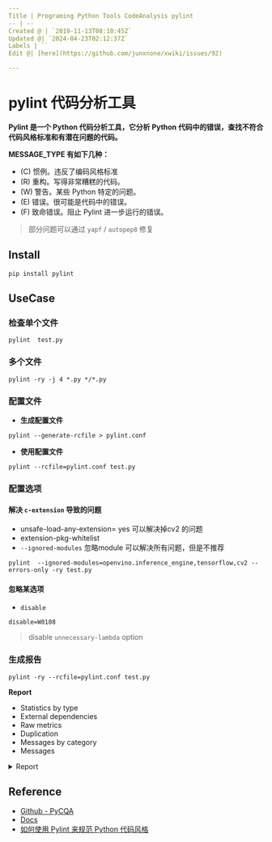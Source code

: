 ```yaml
---
Title | Programing Python Tools CodeAnalysis pylint
-- | --
Created @ | `2019-11-13T08:10:45Z`
Updated @| `2024-04-23T02:12:37Z`
Labels | ``
Edit @| [here](https://github.com/junxnone/xwiki/issues/92)

---
```

# pylint 代码分析工具

**Pylint 是一个 Python 代码分析工具，它分析 Python 代码中的错误，查找不符合代码风格标准和有潜在问题的代码。**


**MESSAGE_TYPE 有如下几种：**

- (C) 惯例。违反了编码风格标准
- (R) 重构。写得非常糟糕的代码。
- (W) 警告。某些 Python 特定的问题。
- (E) 错误。很可能是代码中的错误。
- (F) 致命错误。阻止 Pylint 进一步运行的错误。

> 部分问题可以通过 `yapf` / `autopep8` 修复

## Install

```
pip install pylint
```

## UseCase

### 检查单个文件

```
pylint  test.py
```

### 多个文件

```
pylint -ry -j 4 *.py */*.py 
```

### 配置文件

- **生成配置文件**

```
pylint --generate-rcfile > pylint.conf
```

- **使用配置文件**

```
pylint --rcfile=pylint.conf test.py
```

### 配置选项
#### 解决 `c-extension` 导致的问题

-  unsafe-load-any-extension= yes 可以解决掉cv2 的问题
- extension-pkg-whitelist
- `--ignored-modules` 忽略module 可以解决所有问题，但是不推荐

```
pylint  --ignored-modules=openvino.inference_engine,tensorflow,cv2 --errors-only -ry test.py
```


#### 忽略某选项

- `disable`
```
disable=W0108
```
> disable `unnecessary-lambda` option

### 生成报告

```
pylint -ry --rcfile=pylint.conf test.py
```

**Report**

- Statistics by type
- External dependencies
- Raw metrics
- Duplication
- Messages by category
- Messages

<details>
<summary>Report</summary>

```
Report
======
113 statements analysed.

Statistics by type
------------------

+---------+-------+-----------+-----------+------------+---------+
|type     |number |old number |difference |%documented |%badname |
+=========+=======+===========+===========+============+=========+
|module   |1      |NC         |NC         |0.00        |0.00     |
+---------+-------+-----------+-----------+------------+---------+
|class    |0      |NC         |NC         |0           |0        |
+---------+-------+-----------+-----------+------------+---------+
|method   |0      |NC         |NC         |0           |0        |
+---------+-------+-----------+-----------+------------+---------+
|function |1      |NC         |NC         |0.00        |0.00     |
+---------+-------+-----------+-----------+------------+---------+



External dependencies
---------------------
::

    config (train)
    cv2 (train)
    matplotlib (train)
      \-pyplot (train)
    numpy (train)
    pandas (train)
    sklearn
      \-metrics (train)
      \-utils
        \-multiclass (train)
    utils
      \-xxxx (train)
      \-xxxx(train)
      \-xxx(train)
Raw metrics
-----------

+----------+-------+------+---------+-----------+
|type      |number |%     |previous |difference |
+==========+=======+======+=========+===========+
|code      |166    |84.69 |NC       |NC         |
+----------+-------+------+---------+-----------+
|docstring |0      |0.00  |NC       |NC         |
+----------+-------+------+---------+-----------+
|comment   |4      |2.04  |NC       |NC         |
+----------+-------+------+---------+-----------+
|empty     |26     |13.27 |NC       |NC         |
+----------+-------+------+---------+-----------+



Duplication
-----------

+-------------------------+------+---------+-----------+
|                         |now   |previous |difference |
+=========================+======+=========+===========+
|nb duplicated lines      |0     |NC       |NC         |
+-------------------------+------+---------+-----------+
|percent duplicated lines |0.000 |NC       |NC         |
+-------------------------+------+---------+-----------+



Messages by category
--------------------

+-----------+-------+---------+-----------+
|type       |number |previous |difference |
+===========+=======+=========+===========+
|convention |99     |NC       |NC         |
+-----------+-------+---------+-----------+
|refactor   |0      |NC       |NC         |
+-----------+-------+---------+-----------+
|warning    |12     |NC       |NC         |
+-----------+-------+---------+-----------+
|error      |13     |NC       |NC         |
+-----------+-------+---------+-----------+

Messages
--------

+---------------------------+------------+
|message id                 |occurrences |
+===========================+============+
|bad-continuation           |45          |
+---------------------------+------------+
|bad-whitespace             |33          |
+---------------------------+------------+
|import-error               |13          |
+---------------------------+------------+
|unused-import              |11          |
+---------------------------+------------+
|wrong-import-order         |8           |
+---------------------------+------------+
|wrong-import-position      |5           |
+---------------------------+------------+
|line-too-long              |4           |
+---------------------------+------------+
|trailing-whitespace        |2           |
+---------------------------+------------+
|pointless-string-statement |1           |
+---------------------------+------------+
|missing-module-docstring   |1           |
+---------------------------+------------+
|missing-function-docstring |1           |
+---------------------------+------------+




--------------------------------------------------------------------
Your code has been rated at -5.58/10 (previous run: -5.58/10, +0.00)
```
</details>


## Reference

- [Github - PyCQA](https://github.com/PyCQA/pylint)
- [Docs](http://pylint.pycqa.org/en/latest/user_guide/run.html)
- [如何使用 Pylint 来规范 Python 代码风格](https://www.ibm.com/developerworks/cn/linux/l-cn-pylint/index.html)


